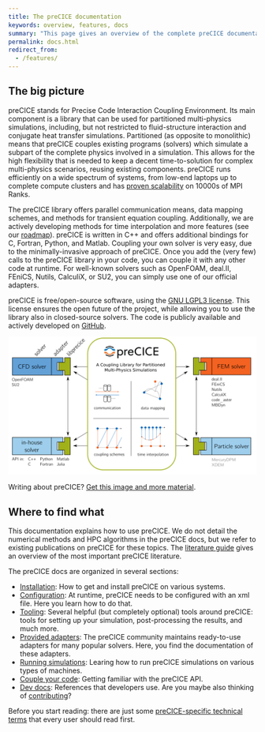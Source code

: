 ```yaml
---
title: The preCICE documentation
keywords: overview, features, docs
summary: "This page gives an overview of the complete preCICE documentation, including building, configuration, literature, the API, and much more."
permalink: docs.html
redirect_from:
  - /features/
---
```


## The big picture

preCICE stands for Precise Code Interaction Coupling Environment. Its main component is a library that can be used for partitioned multi-physics simulations, including, but not restricted to fluid-structure interaction and conjugate heat transfer simulations. Partitioned (as opposite to monolithic) means that preCICE couples existing programs (solvers) which simulate a subpart of the complete physics involved in a simulation. This allows for the high flexibility that is needed to keep a decent time-to-solution for complex multi-physics scenarios, reusing existing components. preCICE runs efficiently on a wide spectrum of systems, from low-end laptops up to complete compute clusters and has [proven scalability](fundamentals-literature-guide.html#high-performance-computing) on 10000s of MPI Ranks.

The preCICE library offers parallel communication means, data mapping schemes, and methods for transient equation coupling. Additionally, we are actively developing methods for time interpolation and more features (see our [roadmap](fundamentals-roadmap.html)). preCICE is written in C++ and offers additional bindings for C, Fortran, Python, and Matlab.
Coupling your own solver is very easy, due to the minimally-invasive approach of preCICE.
Once you add the (very few) calls to the preCICE library in your code, you can couple
it with any other code at runtime. For well-known solvers such as OpenFOAM, deal.II, FEniCS, Nutils, CalculiX, or SU2, you can simply use one of our official adapters.

preCICE is free/open-source software, using the [GNU LGPL3 license](https://www.gnu.org/licenses/lgpl-3.0.en.html). This license ensures the open future of the project, while allowing you to use the library also in closed-source solvers. The code is publicly available and actively developed on [GitHub](https://github.com/precice/precice).

![Big-picture overview of preCICE](material/overview/precice-overview.png)

Writing about preCICE? [Get this image and more material](https://github.com/precice/precice.github.io/tree/master/material).

## Where to find what

This documentation explains how to use preCICE. We do not detail the numerical methods and HPC algorithms in the preCICE docs, but we refer to existing publications on preCICE for these topics. The [literature guide](fundamentals-literature-guide.html) gives an overview of the most important preCICE literature.

The preCICE docs are organized in several sections:

* [Installation](installation-overview.html): How to get and install preCICE on various systems.
* [Configuration](configuration-overview.html): At runtime, preCICE needs to be configured with an xml file. Here you learn how to do that.
* [Tooling](tooling-overview.html): Several helpful (but completely optional) tools around preCICE: tools for setting up your simulation, post-processing the results, and much more.
* [Provided adapters](adapters-overview.html): The preCICE community maintains ready-to-use adapters for many popular solvers. Here, you find the documentation of these adapters.
* [Running simulations](running-overview.html): Learing how to run preCICE simulations on various types of machines.
* [Couple your code](couple-your-code-overview.html): Getting familiar with the preCICE API.
* [Dev docs](dev-docs-overview.html): References that developers use. Are you maybe also thinking of [contributing](community-contribute-to-precice.html)?

Before you start reading: there are just some [preCICE-specific technical terms](fundamentals-terminology.html) that every user should read first.
